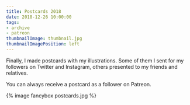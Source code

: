 ```yaml
---
title: Postcards 2018
date: 2018-12-26 10:00:00
tags:
- archive
- patreon
thumbnailImage: thumbnail.jpg
thumbnailImagePosition: left
---
```


Finally, I made postcards with my illustrations. Some of them I sent for my followers on Twitter and Instagram, others presented to my friends and relatives.
<!-- more -->
You can always receive a postcard as a follower on Patreon.

{% image fancybox postcards.jpg %}
